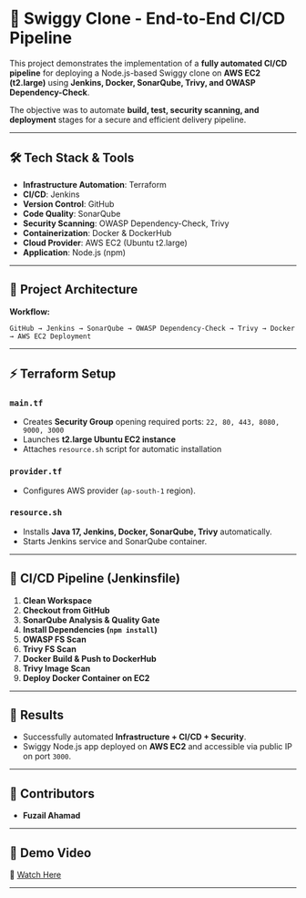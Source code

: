 # 🚀 Swiggy Clone - End-to-End CI/CD Pipeline  

This project demonstrates the implementation of a **fully automated CI/CD pipeline** for deploying a Node.js-based Swiggy clone on **AWS EC2 (t2.large)** using **Jenkins, Docker, SonarQube, Trivy, and OWASP Dependency-Check**.  

The objective was to automate **build, test, security scanning, and deployment** stages for a secure and efficient delivery pipeline.  

---

## 🛠️ Tech Stack & Tools  
- **Infrastructure Automation**: Terraform  
- **CI/CD**: Jenkins  
- **Version Control**: GitHub  
- **Code Quality**: SonarQube  
- **Security Scanning**: OWASP Dependency-Check, Trivy  
- **Containerization**: Docker & DockerHub  
- **Cloud Provider**: AWS EC2 (Ubuntu t2.large)  
- **Application**: Node.js (npm)  

---

## 📂 Project Architecture  

**Workflow:**  

`GitHub → Jenkins → SonarQube → OWASP Dependency-Check → Trivy → Docker → AWS EC2 Deployment`  

---

## ⚡ Terraform Setup  

### `main.tf`
- Creates **Security Group** opening required ports: `22, 80, 443, 8080, 9000, 3000`  
- Launches **t2.large Ubuntu EC2 instance**  
- Attaches `resource.sh` script for automatic installation  

### `provider.tf`
- Configures AWS provider (`ap-south-1` region).  

### `resource.sh`
- Installs **Java 17, Jenkins, Docker, SonarQube, Trivy** automatically.  
- Starts Jenkins service and SonarQube container.  

---

## 🔄 CI/CD Pipeline (Jenkinsfile)

1. **Clean Workspace**  
2. **Checkout from GitHub**  
3. **SonarQube Analysis & Quality Gate**  
4. **Install Dependencies (`npm install`)**  
5. **OWASP FS Scan**  
6. **Trivy FS Scan**  
7. **Docker Build & Push to DockerHub**  
8. **Trivy Image Scan**  
9. **Deploy Docker Container on EC2**  

---

## 🎯 Results  
- Successfully automated **Infrastructure + CI/CD + Security**.  
- Swiggy Node.js app deployed on **AWS EC2** and accessible via public IP on port `3000`.  

---

## 👥 Contributors  
- **Fuzail Ahamad**    

---

## 🎥 Demo Video  
🔗 [Watch Here](https://drive.google.com/file/d/1jkpmgwesMUhDTay8F931kAZgm7qReV5W/view?usp=sharing)  

---